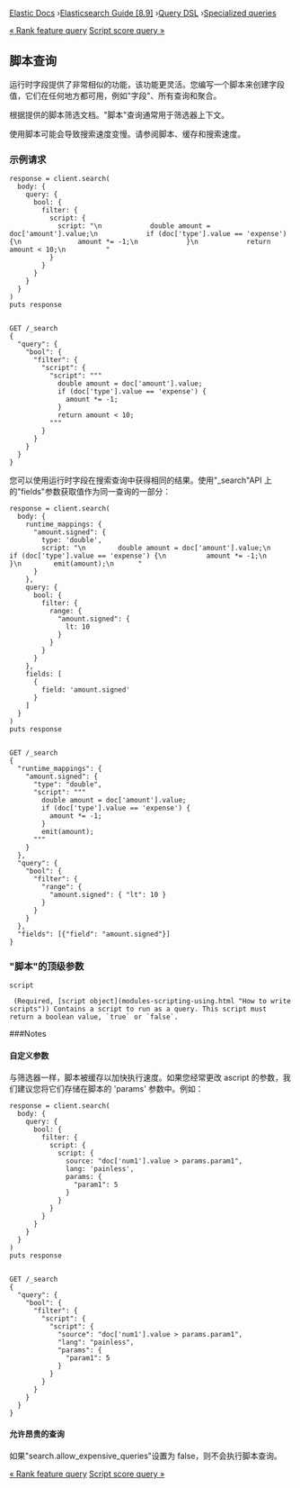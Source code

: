 

[Elastic Docs](/guide/) ›[Elasticsearch Guide [8.9]](index.md) ›[Query
DSL](query-dsl.md) ›[Specialized queries](specialized-queries.md)

[« Rank feature query](query-dsl-rank-feature-query.md) [Script score query
»](query-dsl-script-score-query.md)

## 脚本查询

运行时字段提供了非常相似的功能，该功能更灵活。您编写一个脚本来创建字段值，它们在任何地方都可用，例如"字段"、所有查询和聚合。

根据提供的脚本筛选文档。"脚本"查询通常用于筛选器上下文。

使用脚本可能会导致搜索速度变慢。请参阅脚本、缓存和搜索速度。

### 示例请求

    
    
    response = client.search(
      body: {
        query: {
          bool: {
            filter: {
              script: {
                script: "\n            double amount = doc['amount'].value;\n            if (doc['type'].value == 'expense') {\n              amount *= -1;\n            }\n            return amount < 10;\n          "
              }
            }
          }
        }
      }
    )
    puts response
    
    
    GET /_search
    {
      "query": {
        "bool": {
          "filter": {
            "script": {
              "script": """
                double amount = doc['amount'].value;
                if (doc['type'].value == 'expense') {
                  amount *= -1;
                }
                return amount < 10;
              """
            }
          }
        }
      }
    }

您可以使用运行时字段在搜索查询中获得相同的结果。使用"_search"API 上的"fields"参数获取值作为同一查询的一部分：

    
    
    response = client.search(
      body: {
        runtime_mappings: {
          "amount.signed": {
            type: 'double',
            script: "\n        double amount = doc['amount'].value;\n        if (doc['type'].value == 'expense') {\n          amount *= -1;\n        }\n        emit(amount);\n      "
          }
        },
        query: {
          bool: {
            filter: {
              range: {
                "amount.signed": {
                  lt: 10
                }
              }
            }
          }
        },
        fields: [
          {
            field: 'amount.signed'
          }
        ]
      }
    )
    puts response
    
    
    GET /_search
    {
      "runtime_mappings": {
        "amount.signed": {
          "type": "double",
          "script": """
            double amount = doc['amount'].value;
            if (doc['type'].value == 'expense') {
              amount *= -1;
            }
            emit(amount);
          """
        }
      },
      "query": {
        "bool": {
          "filter": {
            "range": {
              "amount.signed": { "lt": 10 }
            }
          }
        }
      },
      "fields": [{"field": "amount.signed"}]
    }

### "脚本"的顶级参数

`script`

     (Required, [script object](modules-scripting-using.html "How to write scripts")) Contains a script to run as a query. This script must return a boolean value, `true` or `false`. 

###Notes

#### 自定义参数

与筛选器一样，脚本被缓存以加快执行速度。如果您经常更改 ascript 的参数，我们建议您将它们存储在脚本的 'params' 参数中。例如：

    
    
    response = client.search(
      body: {
        query: {
          bool: {
            filter: {
              script: {
                script: {
                  source: "doc['num1'].value > params.param1",
                  lang: 'painless',
                  params: {
                    "param1": 5
                  }
                }
              }
            }
          }
        }
      }
    )
    puts response
    
    
    GET /_search
    {
      "query": {
        "bool": {
          "filter": {
            "script": {
              "script": {
                "source": "doc['num1'].value > params.param1",
                "lang": "painless",
                "params": {
                  "param1": 5
                }
              }
            }
          }
        }
      }
    }

#### 允许昂贵的查询

如果"search.allow_expensive_queries"设置为 false，则不会执行脚本查询。

[« Rank feature query](query-dsl-rank-feature-query.md) [Script score query
»](query-dsl-script-score-query.md)
